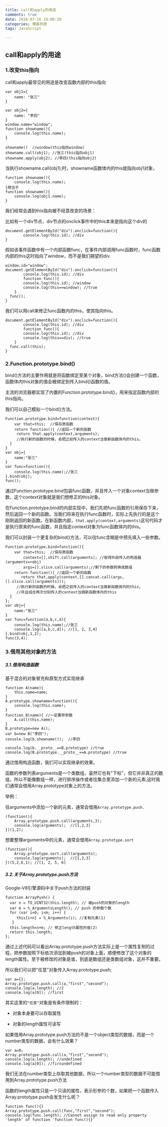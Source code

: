 ```yaml
---
title: call和apply的用途
comments: true
date: 2018-07-16 19:00:20
categories: 博客列表
tags: JavaScript

---
```


## call和apply的用途

### 1.改变this指向

call和apply最常见的用途是改变函数内部的this指向

```
var obj1={
	name: "张三"
}

var obj2={
	name: "李四"
}
window.name="window";
function showname(){
	console.log(this.name);
}

showname()  //window(this指向window)
showname.call(obj1); //张三(this指向obj1)
showname.apply(obj2); //李四(this指向obj2)
```

当执行showname.call(obj1);时，showname函数体内的this就指向obj1对象，

```
function showname(){
	console.log(this.name);
}相当于
function showname(){
	console.log(obj1.name);
}
```

我们经常会遇到this指向被不经意改变的场景：

比如有一个div节点，div节点的onclick事件中的this本来是指向这个div的

```
document.getElementById("div").onclick=function(){
		console.log(this.id); //div
}
```

假如该事件函数中有一个内部函数func，在事件内部调用func函数时，func函数内部的this这时指向了window，而不是我们期望的div.

```
window.id="window";
document.getElementById("div").onclick=function(){
		console.log(this.id); //div
		function func(){
		console.log(this.id); //window
		console.log(this==window); //true
	}
  func();
}
```

我们可以用call来修正func函数内的this，使其指向this。

```
document.getElementById("div").onclick=function(){
		console.log(this.id); //div
		function func(){
		console.log(this.id); //div
		console.log(this==div); //true
	}
  func.call(this);
}
```

### 2.Function.prototype.bind()

bind()方法的主要作用就是将函数绑定至某个对象，bind方法()会创建一个函数，函数体内this对象的值会被绑定到传入bind()函数的值。

主流的浏览器都实现了内置的Function.prototype.bind()，用来指定函数内部的this指向。

我们可以自己模拟一个bind()方法。

```
Function.prototype.bind=function(context){
	var that=this;  //保存原函数
	return function(){ //返回一个新的函数
	 return that.apply(context,arguments);
	 //执行新的函数的时候，会把之前传入的context当做新函数体内的this。
  }
}
var obj={
	name:"张三"
}
var func=function(){
	console.log(this.name);//张三
}.bind(obj);
func();
```

通过Function.prototype.bind包装func函数，并且传入一个对象context当做参数，这个context对象就是我们想修正的this对象。

在Function.prototype.bind的内部实现中，我们先把func函数的引用保存下来，然后返回一个新的函数。当我们将来在执行func函数时，实际上先执行的是这个刚刚返回的新函数。在新函数内部，`that.apply(context,arguments)`这句代码才是执行原来的func函数，并且指定context对象为func函数体内的this。

我们可以封装一个更复杂的bind()方法，可以往func含糊是中预先填入一些参数。

```
Function.prototype.bind=function(){
	var that=this;  //保存原函数
	    context=[].shift.call(arguments); //取得外部传入的构造器(arguments=>obj)
	    args=[].slice.call(arguments);//剩下的参数转换成数组
	return function(){ //返回一个新的函数
	   return that.apply(context,[].concat.call(args,[].slice.call(arguments)));
	 //执行新的函数的时候，会把之前传入的context当做新函数体内的this。
	 //并且组合两次分别传入的context当做新函数体内的this
  }
};
var obj={
	name:"张三"
}
var func=function(a,b,c,d){
	console.log(this.name);//张三
	console.log([a,b,c,d]); //[1, 2, 3,4]
}.bind(obj,1,2);
func(3,4);
```

### 3.借用其他对象的方法

##### 3.1.借用构造函数

基于混合的对象冒充和原型方式实现继承

```
function A(name){
	this.name=name;
}
A.prototype.showname=function(){
	console.log(this.name);
}
function B(name){ //一定要带参数
	A.call(this,name);
}
B.prototype=new A();
var b=new B("李四");
console.log(b.showname());  //李四

console.log(b.__proto__==B.prototype) //true
console.log(B.prototype.__proto__==A.prototype) //true
```

通过借用构造函数，我们可以实现继承的效果。

函数的参数列表arguments是一个类数组，虽然它也有"下标"，但它并非真正的数组，所以不能像数组一样，进行排序操作或者往集合里添加一个新的元素,这时我们通常会借用Array.prototype对象上的方法。

举例：

往arguments中添加一个新的元素，通常会借用`Array.prototype.push.`

```
(function(){
	Array.prototype.push.call(arguments,3);
	console.log(arguments);  //[1,2,3]
})(1,2);
```

想要整理arguments中的元素，通常会借用`Array.prototype.sort`

```
(function(){
	Array.prototype.sort.call(arguments);
	console.log(arguments);  //[1,2,3]
})(5,2,6,1); //[1, 2, 5, 6]

```

##### 3.2.关于Array.prototype.push方法

Google-V8引擎源码中关于push方法的封装

```
function ArrayPush() {
  var n = TO_UINT32(this.length); // 被push的对象的length
  var m = %_ArgumentsLength(); // push 的参数个数
  for (var i=0; i<m; i++) {
     this[i+n] = %_Arguments(i); //复制元素(1)
   }
  this.length=n+m; // 修正length属性的值(2)
  return this.length;
};
```

通过上述代码可以看出Array.prototype.push方法实际上是一个属性复制的过程，把参数按照下标依次添加到被push的对象上面，顺便修改了这个对象的length属性。至于被修改的对象是谁，到底是数组还是类数组对象，这并不重要。

所以我们可以把"任意"对象传入Array.prototype.push;

```
var a={};
Array.prototype.push.call(a,"first","second");
console.log(a.length); //2
console.log(a[0]); //first
```

其实这里的`"任意"`对象是有条件限制的：

* 对象本身要可以存取属性

* 对象的length属性可读写

如果借用Array.prototype.push方法的不是一个object类型的数据，而是一个number类型的数据，会有什么效果？

```
var a=0;
Array.prototype.push.call(a,"first","second");
console.log(a.length); //undefined
console.log(a[0]); //firsundefined
```

我们无法在number类型上存取其他数据，所以一个number类型的数据不可能借用到Array.prototype.push方法

函数的length属性只是一个只读的属性，表示形参的个数，如果把一个函数传入Array.prototype.push会发生什么呢？

```
function func(){}
Array.prototype.push.call(func,"first","second");
console.log(func.length); //Cannot assign to read only property 'length' of function 'function func(){}'
```

